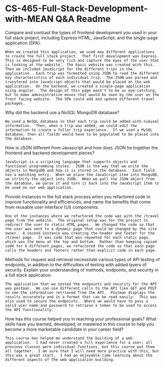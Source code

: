 # CS-465-Full-Stack-Development-with-MEAN Q&A Readme

Compare and contrast the types of frontend development you used in your full stack project, including Express HTML, JavaScript, and the single-page application (SPA).
    
    When we created this application, we used may different applications to create the full stack project.  Thef first development was Express.  This is designed to be very rich and capture the eyes of the user that is looking at the website.  The basic website was created with this.  Then we included JavaScript for the different trips in the application.  Each trip was formatted using JSON to read the different key characteristics of each individual trip.  The JSON was parsed and transfered into JavaScript objects that would be placed on the web application.  On the backend, we created a single-page application using angular.  The design of this page wasn't to be as eye-catching, but to make administrative moves that would be seen by the user on the front facing website.  The SPA could add and update different travel packages.
  
Why did the backend use a NoSQL MongoDB database?
    
    We used a NoSQL database so that each trip could be added with niminal information.  Then, when a trip was added, we could edit the information to create a fuller trip experience.  If we used a MySQL database, then all fields would have to be populated to be placed into the database.  
    
How is JSON different from Javascript and how does JSON tie together the frontend and backend development pieces?
    
    JavaScript is a scripting language that supports objects and functional programming styles.  JSON is the way that we write the objects in MongoDB and how it is stored in the database.  Each field has a matching entry.  When we place the JavaScript item into MongoDB, we strinify the object into JSON.  When we pull the JSON object from the database, we parse it and turn it back into the JavaScript item to be used on our web application.  
    
Provide instances in the full stack process when you refactored code to improve functionality and efficiencies, and name the benefits that come from reusable user interface (UI) components.
    
    One of the instances where we refactored the code was with the /travel page from the website.  The original setup was for the project to redirect the user to static HTML pages.  We changed the code so that the user was sent to a dynamic page that could be changed by the site owner.  A second instance was creating the header and footer for the /travel page.  It was code that was repaeted for each static page, which was the menu at the top and bottom.  Rather than keeping copied code for 6 different pages, we refactored the code so that each page calls the headers and footers rather than explicit code in each page.
    
Methods for request and retrieval necessitate various types of API testing of endpoints, in addition to the difficulties of testing with added layers of security. Explain your understanding of methods, endpoints, and security in a full stack application.
    
    The application that we tested the endpoints and security for the API was postman.  We can use different calls to the API like GET and POST to see the information retrieved from the API.  Postman displays the results accurately and in a format that can be read easily.  This was also used to secure the endpoints.  Where we would have to pass a valid user name and password to retrieve a token to be used to access the API functionality.
    
How has this course helped you in reaching your professional goals? What skills have you learned, developed, or mastered in this course to help you become a more marketable candidate in your career field?
    
    This course has helped me understand the building of a web application.  I had never created a full experience for a user, all previous classes were individual functions, but this course put them all together.  I am sure that I will need more practice with this, but this was a great start.  I had an enjoyable time learning about the different aspects of the web application building.
